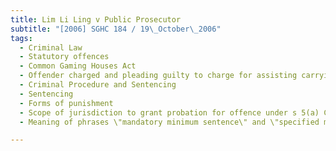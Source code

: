 ```yaml
---
title: Lim Li Ling v Public Prosecutor 
subtitle: "[2006] SGHC 184 / 19\_October\_2006"
tags:
  - Criminal Law
  - Statutory offences
  - Common Gaming Houses Act
  - Offender charged and pleading guilty to charge for assisting carrying on of public lottery under s 5(a) Common Gaming Houses Act
  - Criminal Procedure and Sentencing
  - Sentencing
  - Forms of punishment
  - Scope of jurisdiction to grant probation for offence under s 5(a) Common Gaming Houses Act where offender not young offender
  - Meaning of phrases \"mandatory minimum sentence\" and \"specified minimum sentence\"

---
```


